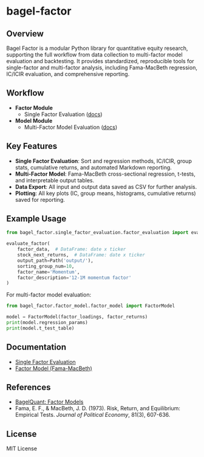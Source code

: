 # bagel-factor

## Overview

Bagel Factor is a modular Python library for quantitative equity research, supporting the full workflow from data collection to multi-factor model evaluation and backtesting. It provides standardized, reproducible tools for single-factor and multi-factor analysis, including Fama-MacBeth regression, IC/ICIR evaluation, and comprehensive reporting.

## Workflow

- **Factor Module**
  - Single Factor Evaluation ([docs](docs/doc_single_factor_evaluation.md))
- **Model Module**
  - Multi-Factor Model Evaluation ([docs](docs/doc_factor_model.md))

## Key Features

- **Single Factor Evaluation**: Sort and regression methods, IC/ICIR, group stats, cumulative returns, and automated Markdown reporting.
- **Multi-Factor Model**: Fama-MacBeth cross-sectional regression, t-tests, and interpretable output tables.
- **Data Export**: All input and output data saved as CSV for further analysis.
- **Plotting**: All key plots (IC, group means, histograms, cumulative returns) saved for reporting.

## Example Usage

```python
from bagel_factor.single_factor_evaluation.factor_evaluation import evaluate_factor

evaluate_factor(
    factor_data,  # DataFrame: date x ticker
    stock_next_returns,  # DataFrame: date x ticker
    output_path=Path('output/'),
    sorting_group_num=10,
    factor_name='Momentum',
    factor_description='12-1M momentum factor'
)
```

For multi-factor model evaluation:

```python
from bagel_factor.factor_model.factor_model import FactorModel

model = FactorModel(factor_loadings, factor_returns)
print(model.regression_params)
print(model.t_test_table)
```

## Documentation

- [Single Factor Evaluation](docs/doc_single_factor_evaluation.md)
- [Factor Model (Fama-MacBeth)](docs/doc_factor_model.md)

## References

- [BagelQuant: Factor Models](https://bagelquant.com/factor-models/)
- Fama, E. F., & MacBeth, J. D. (1973). Risk, Return, and Equilibrium: Empirical Tests. *Journal of Political Economy*, 81(3), 607-636.

## License

MIT License

